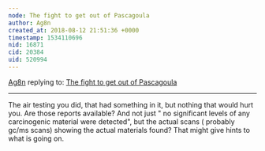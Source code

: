 ```yaml
---
node: The fight to get out of Pascagoula
author: Ag8n
created_at: 2018-08-12 21:51:36 +0000
timestamp: 1534110696
nid: 16871
cid: 20384
uid: 520994
---
```




[Ag8n](../profile/Ag8n) replying to: [The fight to get out of Pascagoula](../notes/stevie/08-06-2018/the-fight-to-get-out-of-pascagoula)

----
The air testing you did, that had something in it, but nothing that would hurt you.   Are those reports available?  And not just " no significant levels of any carcinogenic material were detected", but the actual scans ( probably gc/ms scans) showing the actual materials found?  That might give hints to what is going on.